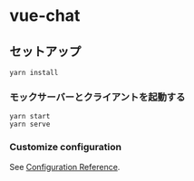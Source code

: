 # vue-chat

## セットアップ
```
yarn install
```

### モックサーバーとクライアントを起動する
```
yarn start
yarn serve
```

### Customize configuration
See [Configuration Reference](https://cli.vuejs.org/config/).
